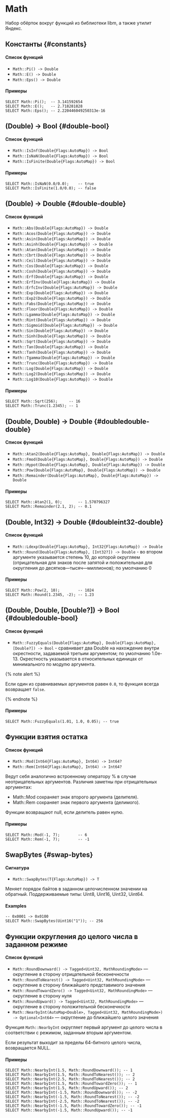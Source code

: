 # Math

Набор обёрток вокруг функций из библиотеки libm, а также утилит Яндекс.

## Константы {#constants}

#### Список функций

* `Math::Pi() -> Double`
* `Math::E() -> Double`
* `Math::Eps() -> Double`

#### Примеры

```yql
SELECT Math::Pi();  -- 3.141592654
SELECT Math::E();   -- 2.718281828
SELECT Math::Eps(); -- 2.220446049250313e-16
```

## (Double) -> Bool {#double-bool}

#### Список функций

* `Math::IsInf(Double{Flags:AutoMap}) -> Bool`
* `Math::IsNaN(Double{Flags:AutoMap}) -> Bool`
* `Math::IsFinite(Double{Flags:AutoMap}) -> Bool`

#### Примеры

```yql
SELECT Math::IsNaN(0.0/0.0);    -- true
SELECT Math::IsFinite(1.0/0.0); -- false
```

## (Double) -> Double {#double-double}

#### Список функций

* `Math::Abs(Double{Flags:AutoMap}) -> Double`
* `Math::Acos(Double{Flags:AutoMap}) -> Double`
* `Math::Asin(Double{Flags:AutoMap}) -> Double`
* `Math::Asinh(Double{Flags:AutoMap}) -> Double`
* `Math::Atan(Double{Flags:AutoMap}) -> Double`
* `Math::Cbrt(Double{Flags:AutoMap}) -> Double`
* `Math::Ceil(Double{Flags:AutoMap}) -> Double`
* `Math::Cos(Double{Flags:AutoMap}) -> Double`
* `Math::Cosh(Double{Flags:AutoMap}) -> Double`
* `Math::Erf(Double{Flags:AutoMap}) -> Double`
* `Math::ErfInv(Double{Flags:AutoMap}) -> Double`
* `Math::ErfcInv(Double{Flags:AutoMap}) -> Double`
* `Math::Exp(Double{Flags:AutoMap}) -> Double`
* `Math::Exp2(Double{Flags:AutoMap}) -> Double`
* `Math::Fabs(Double{Flags:AutoMap}) -> Double`
* `Math::Floor(Double{Flags:AutoMap}) -> Double`
* `Math::Lgamma(Double{Flags:AutoMap}) -> Double`
* `Math::Rint(Double{Flags:AutoMap}) -> Double`
* `Math::Sigmoid(Double{Flags:AutoMap}) -> Double`
* `Math::Sin(Double{Flags:AutoMap}) -> Double`
* `Math::Sinh(Double{Flags:AutoMap}) -> Double`
* `Math::Sqrt(Double{Flags:AutoMap}) -> Double`
* `Math::Tan(Double{Flags:AutoMap}) -> Double`
* `Math::Tanh(Double{Flags:AutoMap}) -> Double`
* `Math::Tgamma(Double{Flags:AutoMap}) -> Double`
* `Math::Trunc(Double{Flags:AutoMap}) -> Double`
* `Math::Log(Double{Flags:AutoMap}) -> Double`
* `Math::Log2(Double{Flags:AutoMap}) -> Double`
* `Math::Log10(Double{Flags:AutoMap}) -> Double`

#### Примеры

```yql
SELECT Math::Sqrt(256);     -- 16
SELECT Math::Trunc(1.2345); -- 1
```

## (Double, Double) -> Double {#doubledouble-double}

#### Список функций

* `Math::Atan2(Double{Flags:AutoMap}, Double{Flags:AutoMap}) -> Double`
* `Math::Fmod(Double{Flags:AutoMap}, Double{Flags:AutoMap}) -> Double`
* `Math::Hypot(Double{Flags:AutoMap}, Double{Flags:AutoMap}) -> Double`
* `Math::Pow(Double{Flags:AutoMap}, Double{Flags:AutoMap}) -> Double`
* `Math::Remainder(Double{Flags:AutoMap}, Double{Flags:AutoMap}) -> Double`

#### Примеры

```yql
SELECT Math::Atan2(1, 0);       -- 1.570796327
SELECT Math::Remainder(2.1, 2); -- 0.1
```

## (Double, Int32) -> Double {#doubleint32-double}

#### Список функций

* `Math::Ldexp(Double{Flags:AutoMap}, Int32{Flags:AutoMap}) -> Double`
* `Math::Round(Double{Flags:AutoMap}, [Int32?]) -> Double` - во втором аргументе указывается степень 10, до которой округляем (отрицательная для знаков после запятой и положительная для округления до десятков—тысяч—миллионов); по умолчанию 0

#### Примеры

```yql
SELECT Math::Pow(2, 10);        -- 1024
SELECT Math::Round(1.2345, -2); -- 1.23
```

## (Double, Double, \[Double?\]) -> Bool {#doubledouble-bool}

#### Список функций

* `Math::FuzzyEquals(Double{Flags:AutoMap}, Double{Flags:AutoMap}, [Double?]) -> Bool` - сравнивает два Double на нахождение внутри окрестности, задаваемой третьим аргументом; по умолчанию 1.0e-13. Окрестность указывается в относительных единицах от минимального по модулю аргумента.

{% note alert %}

Если один из сравниваемых аргументов равен `0.0`, то функция всегда возвращает `false`.

{% endnote %}

#### Примеры

```yql
SELECT Math::FuzzyEquals(1.01, 1.0, 0.05); -- true
```

## Функции взятия остатка

#### Список функций

* `Math::Mod(Int64{Flags:AutoMap}, Int64) -> Int64?`
* `Math::Rem(Int64{Flags:AutoMap}, Int64) -> Int64?`

Ведут себя аналогично встроенному оператору % в случае неотрицательных аргументов. Различия заметны при отрицательных аргументах:

* Math::Mod сохраняет знак второго аргумента (делителя).
* Math::Rem сохраняет знак первого аргумента (делимого).

Функции возвращают null, если делитель равен нулю.

#### Примеры

```yql
SELECT Math::Mod(-1, 7);        -- 6
SELECT Math::Rem(-1, 7);        -- -1
```

## SwapBytes {#swap-bytes}

#### Сигнатура

* `Math::SwapBytes(T{Flags:AutoMap}) -> T`

Меняет порядок байтов в заданном целочисленном значении на обратный. Поддерживаемые типы: Uint8, Uint16, Uint32, Uint64.

#### Examples

```yql
-- 0x0001 -> 0x0100
SELECT Math::SwapBytes(Uint16("1")); -- 256
```

## Функции округления до целого числа в заданном режиме

#### Список функций

* `Math::RoundDownward() -> Tagged<Uint32, MathRoundingMode>` &mdash; округление в сторону отрицательной бесконечности
* `Math::RoundToNearest() -> Tagged<Uint32, MathRoundingMode>` &mdash; округление в сторону ближайшего представимого значения
* `Math::RoundTowardZero() -> Tagged<Uint32, MathRoundingMode>` &mdash; округление в сторону нуля
* `Math::RoundUpward() -> Tagged<Uint32, MathRoundingMode>` &mdash; округление в сторону положительной бесконечности
* `Math::NearbyInt(AutoMap<Double>, Tagged<Uint32, MathRoundingMode>) -> Optional<Int64>` &mdash; округление до ближайшего целого значения

Функция `Math::NearbyInt` округляет первый аргумент до целого числа в соответствии с режимом, заданным вторым аргументом.

Если результат выходит за пределы 64-битного целого числа, возвращается NULL.

#### Примеры

```yql
SELECT Math::NearbyInt(1.5, Math::RoundDownward()); -- 1
SELECT Math::NearbyInt(1.5, Math::RoundToNearest()); -- 2
SELECT Math::NearbyInt(2.5, Math::RoundToNearest()); -- 2
SELECT Math::NearbyInt(1.5, Math::RoundTowardZero()); -- 1
SELECT Math::NearbyInt(1.5, Math::RoundUpward()); -- 2
SELECT Math::NearbyInt(-1.5, Math::RoundDownward()); -- -2
SELECT Math::NearbyInt(-1.5, Math::RoundToNearest()); -- -2
SELECT Math::NearbyInt(-2.5, Math::RoundToNearest()); -- -2
SELECT Math::NearbyInt(-1.5, Math::RoundTowardZero()); -- -1
SELECT Math::NearbyInt(-1.5, Math::RoundUpward()); -- -1
```
